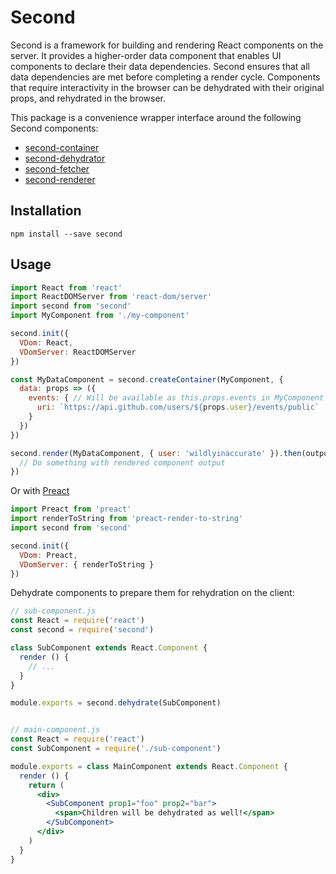 # Second

Second is a framework for building and rendering React components on the server. It provides a higher-order data component that enables UI components to declare their data dependencies. Second ensures that all data dependencies are met before completing a render cycle. Components that require interactivity in the browser can be dehydrated with their original props, and rehydrated in the browser.

This package is a convenience wrapper interface around the following Second components:

- [second-container](../packages/second-container)
- [second-dehydrator](../packages/second-dehydrator)
- [second-fetcher](../packages/second-fetcher)
- [second-renderer](../packages/second-renderer)

## Installation

```
npm install --save second
```

## Usage

```js
import React from 'react'
import ReactDOMServer from 'react-dom/server'
import second from 'second'
import MyComponent from './my-component'

second.init({
  VDom: React,
  VDomServer: ReactDOMServer
})

const MyDataComponent = second.createContainer(MyComponent, {
  data: props => ({
    events: { // Will be available as this.props.events in MyComponent
      uri: `https://api.github.com/users/${props.user}/events/public`
    }
  })
})

second.render(MyDataComponent, { user: 'wildlyinaccurate' }).then(output => {
  // Do something with rendered component output
})
```

Or with [Preact](https://preactjs.com/)

```js
import Preact from 'preact'
import renderToString from 'preact-render-to-string'
import second from 'second'

second.init({
  VDom: Preact,
  VDomServer: { renderToString }
})
```

Dehydrate components to prepare them for rehydration on the client:

```jsx
// sub-component.js
const React = require('react')
const second = require('second')

class SubComponent extends React.Component {
  render () {
    // ...
  }
}

module.exports = second.dehydrate(SubComponent)


// main-component.js
const React = require('react')
const SubComponent = require('./sub-component')

module.exports = class MainComponent extends React.Component {
  render () {
    return (
      <div>
        <SubComponent prop1="foo" prop2="bar">
          <span>Children will be dehydrated as well!</span>
        </SubComponent>
      </div>
    )
  }
}
```
